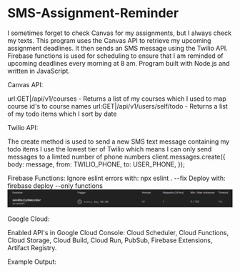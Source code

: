 # SMS-Assignment-Reminder

I sometimes forget to check Canvas for my assignments, but I always check my texts. This program uses the Canvas API to retrieve my upcoming assignment deadlines. It then sends an SMS message using the Twilio API. Firebase functions is used for scheduling to ensure that I am reminded of upcoming deadlines every morning at 8 am. Program built with Node.js and written in JavaScript.

Canvas API:

url:GET|/api/v1/courses - Returns a list of my courses which I used to map course id's to course names
url:GET|/api/v1/users/self/todo - Returns a list of my todo items which I sort by date

Twilio API:

The create method is used to send a new SMS text message containing my todo items
I use the lowest tier of Twilio which means I can only send messages to a limted number of phone numbers
client.messages.create({
body: message,
from: TWILIO_PHONE,
to: USER_PHONE,
});

Firebase Functions:
Ignore eslint errors with: npx eslint . --fix
Deploy with: firebase deploy --only functions
![alt text](image.png)

Google Cloud:

Enabled API's in Google Cloud Console: Cloud Scheduler, Cloud Functions, Cloud Storage, Cloud Build, Cloud Run, PubSub, Firebase Extensions, Artifact Registry.

Example Output:

